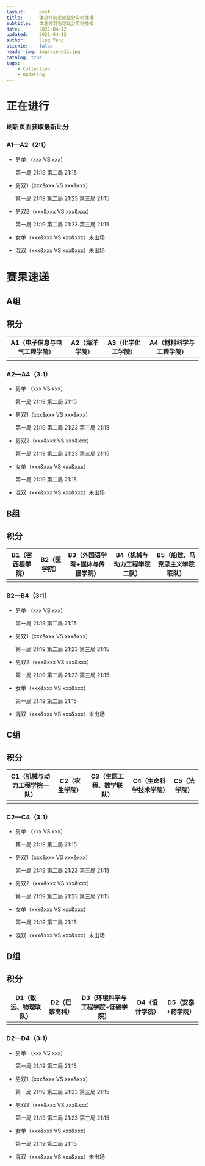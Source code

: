 ```yaml
---
layout:     post
title:      体总杯羽毛球比分实时播报
subtitle:   体总杯羽毛球比分实时播报
date:       2021-04-12
updated:    2021-04-12
author:     Jing Yang
stickie:    false
header-img: img/scene11.jpg
catalog: true
tags:
    - Collection	
    - Updating
---
```


# 正在进行

### 刷新页面获取最新比分

### A1—A2（2:1）

- 男单 （xxx VS xxx）

  第一局 21:19	第二局 21:15

- 男双1（xxx&xxx VS xxx&xxx）

  第一局 21:19	第二局 21:23 第三局 21:15

- 男双2（xxx&xxx VS xxx&xxx）

  第一局 21:19	第二局 21:23 第三局 21:15

- 女单（xxx&xxx VS xxx&xxx）未出场

- 混双（xxx&xxx VS xxx&xxx）未出场

# 赛果速递

## A组

## 积分

| A1（电子信息与电气工程学院） | A2（海洋学院） | A3（化学化工学院） | A4（材料科学与工程学院） |
| ---------------------------- | -------------- | ------------------ | ------------------------ |
|                              |                |                    |                          |

### A2—A4（3:1）

- 男单 （xxx VS xxx）

  第一局 21:19	第二局 21:15

- 男双1（xxx&xxx VS xxx&xxx）

  第一局 21:19	第二局 21:23 第三局 21:15

- 男双2（xxx&xxx VS xxx&xxx）

  第一局 21:19	第二局 21:23 第三局 21:15

- 女单（xxx&xxx VS xxx&xxx）

  第一局 21:19	第二局 21:15

- 混双（xxx&xxx VS xxx&xxx）未出场

## B组

## 积分

| B1（密西根学院） | B2（医学院） | B3（外国语学院+媒体与传播学院） | B4（机械与动力工程学院二队） | B5（船建、马克思主义学院联队） |
| ---------------- | ------------ | ------------------------------- | ---------------------------- | ------------------------------ |
|                  |              |                                 |                              |                                |

### B2—B4（3:1）

- 男单 （xxx VS xxx）

  第一局 21:19	第二局 21:15

- 男双1（xxx&xxx VS xxx&xxx）

  第一局 21:19	第二局 21:23 第三局 21:15

- 男双2（xxx&xxx VS xxx&xxx）

  第一局 21:19	第二局 21:23 第三局 21:15

- 女单（xxx&xxx VS xxx&xxx）

  第一局 21:19	第二局 21:15

- 混双（xxx&xxx VS xxx&xxx）未出场

## C组

## 积分

| C1（机械与动力工程学院一队） | C2（农生学院） | C3（生医工程、数学联队） | C4（生命科学技术学院） | C5（法学院） |
| ---------------------------- | -------------- | ------------------------ | ---------------------- | ------------ |
|                              |                |                          |                        |              |

### C2—C4（3:1）

- 男单 （xxx VS xxx）

  第一局 21:19	第二局 21:15

- 男双1（xxx&xxx VS xxx&xxx）

  第一局 21:19	第二局 21:23 第三局 21:15

- 男双2（xxx&xxx VS xxx&xxx）

  第一局 21:19	第二局 21:23 第三局 21:15

- 女单（xxx&xxx VS xxx&xxx）

  第一局 21:19	第二局 21:15

- 混双（xxx&xxx VS xxx&xxx）未出场

## D组

## 积分

| D1（致远、物理联队） | D2（巴黎高科） | D3（环境科学与工程学院+低碳学院） | D4（设计学院） | D5（安泰+药学院） |
| -------------------- | -------------- | --------------------------------- | -------------- | ----------------- |
|                      |                |                                   |                |                   |

### D2—D4（3:1）

- 男单 （xxx VS xxx）

  第一局 21:19	第二局 21:15

- 男双1（xxx&xxx VS xxx&xxx）

  第一局 21:19	第二局 21:23 第三局 21:15

- 男双2（xxx&xxx VS xxx&xxx）

  第一局 21:19	第二局 21:23 第三局 21:15

- 女单（xxx&xxx VS xxx&xxx）

  第一局 21:19	第二局 21:15

- 混双（xxx&xxx VS xxx&xxx）未出场



